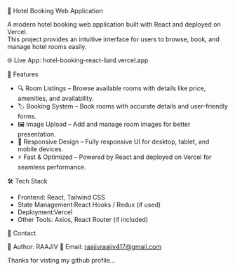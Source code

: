 🏨 Hotel Booking Web Application

A modern hotel booking web application built with React and deployed on Vercel.  
This project provides an intuitive interface for users to browse, book, and manage hotel rooms easily.

🌐 Live App: hotel-booking-react-liard.vercel.app

📌 Features

- 🔍 Room Listings – Browse available rooms with details like price, amenities, and availability.  
- 🏷️ Booking System – Book rooms with accurate details and user-friendly forms.  
- 🖼️ Image Upload – Add and manage room images for better presentation.  
- 📱 Responsive Design – Fully responsive UI for desktop, tablet, and mobile devices.  
- ⚡ Fast & Optimized – Powered by React and deployed on Vercel for seamless performance.  

🛠️ Tech Stack

- Frontend: React, Tailwind CSS  
- State Management:React Hooks / Redux (if used)  
- Deployment:Vercel  
- Other Tools: Axios, React Router (if included)  

📧 Contact

👤 Author: RAAJIV
📩 Email: raajivraajiv417@gmail.com

Thanks for visting my github profile...
